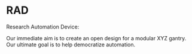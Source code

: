 RAD
===

Research Automation Device:

Our immediate aim is to create an open design for a modular XYZ gantry. Our ultimate goal is to help democratize automation.
